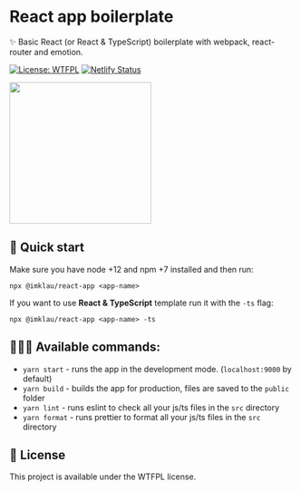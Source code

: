 # React app boilerplate

✨ Basic React (or React & TypeScript) boilerplate with webpack, react-router and emotion.

[![License: WTFPL](https://img.shields.io/badge/License-WTFPL-brightgreen.svg)](http://www.wtfpl.net/about/) [![Netlify Status](https://api.netlify.com/api/v1/badges/69520b70-de4a-4925-940f-086b6294d128/deploy-status)](https://app.netlify.com/sites/imklau-react-app/deploys)

<img src=https://imklau-react-app.netlify.app/344f7fa11a5680466361702630d912c1.jpg height="250px">

## 🚀 Quick start

Make sure you have node +12 and npm +7 installed and then run:

```
npx @imklau/react-app <app-name>
```

If you want to use **React & TypeScript** template run it with the `-ts` flag:

```
npx @imklau/react-app <app-name> -ts
```

## 👩🏻‍💻 Available commands:

- `yarn start` - runs the app in the development mode. (`localhost:9000` by default)
- `yarn build` - builds the app for production, files are saved to the `public` folder
- `yarn lint` - runs eslint to check all your js/ts files in the `src` directory
- `yarn format` - runs prettier to format all your js/ts files in the `src` directory

## 📃 License

This project is available under the WTFPL license.
